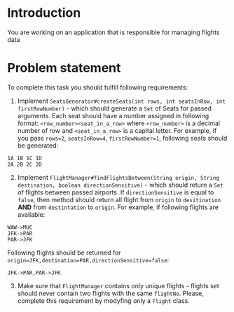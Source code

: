 # Introduction

You are working on an application that is responsible for managing flights data 

# Problem statement

To complete this task you should fulfill following requirements:

1. Implement `SeatsGenerator#createSeats(int rows, int seatsInRow, int firstRowNumber)` - which should generate a `Set` of Seats for passed arguments. Each seat should have a number assigned in following format: `<row_number><seat_in_a_row>` where `<row_number>` is a decimal number of row and `<seat_in_a_row>` is a capital letter. For example, if you pass `rows=2`, `seatsInRow=4`, `firstRowNumber=1`, following seats should be generated:
```
1A 1B 1C 1D
2A 2B 2C 2D
```
2. Implement `FlightManager#findFlightsBetween(String origin, String destination, boolean directionSensitive)` - which should return a `Set` of flights between passed airports. If `directionSensitive` is equal to `false`, then method should return all flight from `origin` to `desitination` **AND** from `destintation` to `origin`. For example, if following flights are available: 
```
WAW->MUC
JFK->PAR
PAR->JFK
```
Following flights should be returned for `origin=JFK,destination=PAR,directionSensitive=false`:
```
JFK->PAR,PAR->JFK
```
3. Make sure that `FlightManager` contains only unique flights - flights set should never contain two flights with the same `flightNo`. Please, complete this requirement by modyfing only a `Flight` class.